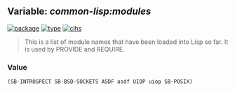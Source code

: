 ## Variable: ***common-lisp:*modules****
[![package](https://img.shields.io/badge/Package-COMMON--LISP-5f9ea0.svg?style=social&colorA=999999)](../) [![type](https://img.shields.io/badge/Type-Variable-5f9ea0.svg?style=social&colorA=999999)](../#variable) [![clhs](https://img.shields.io/badge/CLHS-*MODULES*-5f9ea0.svg?style=social&colorA=999999)](http://www.lispworks.com/documentation/HyperSpec/Body/v_module.htm) 

> This is a list of module names that have been loaded into Lisp so far.
> It is used by PROVIDE and REQUIRE.

### Value
```
(SB-INTROSPECT SB-BSD-SOCKETS ASDF asdf UIOP uiop SB-POSIX)
```
